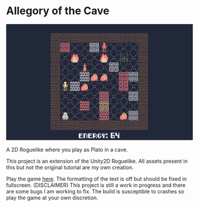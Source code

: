 # Allegory of the Cave

![](https://github.com/ozanbayiz/Allegory-of-the-Cave/blob/master/AotCGamePlayScreenshot.png)

A 2D Roguelike where you play as Plato in a cave.

This project is an extension of the Unity2D Roguelike. All assets present in this but not the original tutorial are my own creation.

Play the game [here](https://ozanbayiz.github.io/Allegory-of-the-Cave/). The formatting of the text is off but should be fixed in fullscreen. (DISCLAIMER) This project is still a work in progress and there are some bugs I am working to fix. The build is susceptible to crashes so play the game at your own discretion.
